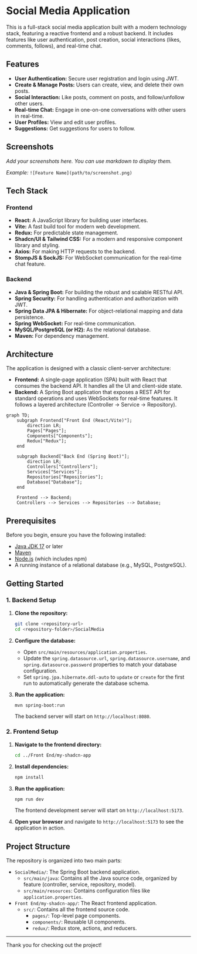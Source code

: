 # Social Media Application

This is a full-stack social media application built with a modern technology stack, featuring a reactive frontend and a robust backend. It includes features like user authentication, post creation, social interactions (likes, comments, follows), and real-time chat.

## Features

- **User Authentication:** Secure user registration and login using JWT.
- **Create & Manage Posts:** Users can create, view, and delete their own posts.
- **Social Interaction:** Like posts, comment on posts, and follow/unfollow other users.
- **Real-time Chat:** Engage in one-on-one conversations with other users in real-time.
- **User Profiles:** View and edit user profiles.
- **Suggestions:** Get suggestions for users to follow.

## Screenshots

*Add your screenshots here. You can use markdown to display them.*

_Example:_
`![Feature Name](path/to/screenshot.png)`

## Tech Stack

### Frontend

- **React:** A JavaScript library for building user interfaces.
- **Vite:** A fast build tool for modern web development.
- **Redux:** For predictable state management.
- **Shadcn/UI & Tailwind CSS:** For a modern and responsive component library and styling.
- **Axios:** For making HTTP requests to the backend.
- **StompJS & SockJS:** For WebSocket communication for the real-time chat feature.

### Backend

- **Java & Spring Boot:** For building the robust and scalable RESTful API.
- **Spring Security:** For handling authentication and authorization with JWT.
- **Spring Data JPA & Hibernate:** For object-relational mapping and data persistence.
- **Spring WebSocket:** For real-time communication.
- **MySQL/PostgreSQL (or H2):** As the relational database.
- **Maven:** For dependency management.

## Architecture

The application is designed with a classic client-server architecture:

-   **Frontend:** A single-page application (SPA) built with React that consumes the backend API. It handles all the UI and client-side state.
-   **Backend:** A Spring Boot application that exposes a REST API for standard operations and uses WebSockets for real-time features. It follows a layered architecture (Controller -> Service -> Repository).

```mermaid
graph TD;
    subgraph Frontend["Front End (React/Vite)"];
        direction LR;
        Pages["Pages"];
        Components["Components"];
        Redux["Redux"];
    end

    subgraph Backend["Back End (Spring Boot)"];
        direction LR;
        Controllers["Controllers"];
        Services["Services"];
        Repositories["Repositories"];
        Database["Database"];
    end

    Frontend --> Backend;
    Controllers --> Services --> Repositories --> Database;
```

## Prerequisites

Before you begin, ensure you have the following installed:

-   [Java JDK 17](https://www.oracle.com/java/technologies/javase/jdk17-archive-downloads.html) or later
-   [Maven](https://maven.apache.org/download.cgi)
-   [Node.js](https://nodejs.org/en/) (which includes npm)
-   A running instance of a relational database (e.g., MySQL, PostgreSQL).

## Getting Started

### 1. Backend Setup

1.  **Clone the repository:**
    ```bash
    git clone <repository-url>
    cd <repository-folder>/SocialMedia
    ```

2.  **Configure the database:**
    -   Open `src/main/resources/application.properties`.
    -   Update the `spring.datasource.url`, `spring.datasource.username`, and `spring.datasource.password` properties to match your database configuration.
    -   Set `spring.jpa.hibernate.ddl-auto` to `update` or `create` for the first run to automatically generate the database schema.

3.  **Run the application:**
    ```bash
    mvn spring-boot:run
    ```
    The backend server will start on `http://localhost:8080`.

### 2. Frontend Setup

1.  **Navigate to the frontend directory:**
    ```bash
    cd ../Front End/my-shadcn-app
    ```

2.  **Install dependencies:**
    ```bash
    npm install
    ```

3.  **Run the application:**
    ```bash
    npm run dev
    ```
    The frontend development server will start on `http://localhost:5173`.

4.  **Open your browser** and navigate to `http://localhost:5173` to see the application in action.

## Project Structure

The repository is organized into two main parts:

-   `SocialMedia/`: The Spring Boot backend application.
    -   `src/main/java`: Contains all the Java source code, organized by feature (controller, service, repository, model).
    -   `src/main/resources`: Contains configuration files like `application.properties`.
-   `Front End/my-shadcn-app/`: The React frontend application.
    -   `src/`: Contains all the frontend source code.
        -   `pages/`: Top-level page components.
        -   `components/`: Reusable UI components.
        -   `redux/`: Redux store, actions, and reducers.

---

Thank you for checking out the project! 
